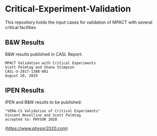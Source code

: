 # Critical-Experiment-Validation

This repository holds the input cases for validation of MPACT with several critical facilities

## B&W Results

B&W results published in CASL Report:

    MPACT Validation with Critical Experiments
    Scott Palmtag and Shane Stimpson
    CASL-U-2017-1388-001
    August 20, 2019

## IPEN Results

IPEN and B&W results to be published:

    "VERA-CS Validation of Critical Experiments"
    Vincent Novellino and Scott Palmtag
    accepted to: PHYSOR 2020   

 (https://www.physor2020.com)


